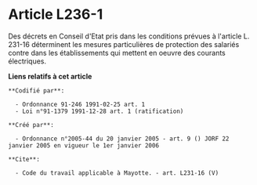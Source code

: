# Article L236-1

Des décrets en Conseil d'Etat pris dans les conditions prévues à l'article L. 231-16 déterminent les mesures particulières de
protection des salariés contre dans les établissements qui mettent en oeuvre des courants électriques.

**Liens relatifs à cet article**

	**Codifié par**:

	  - Ordonnance 91-246 1991-02-25 art. 1
	  - Loi n°91-1379 1991-12-28 art. 1 (ratification)

	**Créé par**:

	  - Ordonnance n°2005-44 du 20 janvier 2005 - art. 9 () JORF 22 janvier 2005 en vigueur le 1er janvier 2006

	**Cite**:

	  - Code du travail applicable à Mayotte. - art. L231-16 (V)
